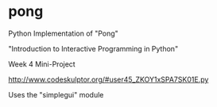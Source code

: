 # pong
Python Implementation of "Pong"

"Introduction to Interactive Programming in Python"

Week 4 Mini-Project

http://www.codeskulptor.org/#user45_ZKOY1xSPA7SK01E.py

Uses the "simplegui" module
